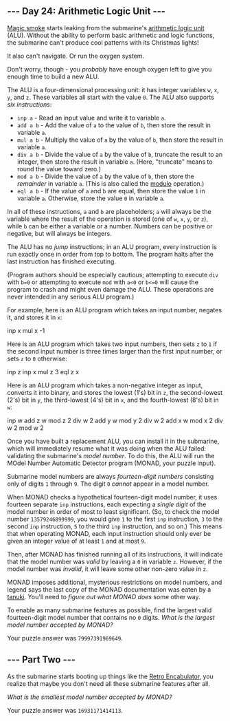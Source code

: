 \--- Day 24: Arithmetic Logic Unit --- --------------------------------------  [Magic smoke](https://en.wikipedia.org/wiki/Magic_smoke) starts leaking from the submarine's [arithmetic logic unit](https://en.wikipedia.org/wiki/Arithmetic_logic_unit) (ALU). Without the ability to perform basic arithmetic and logic functions, the submarine can't produce cool patterns with its Christmas lights!  It also can't navigate. Or run the oxygen system.  Don't worry, though - you _probably_ have enough oxygen left to give you enough time to build a new ALU.  The ALU is a four-dimensional processing unit: it has integer variables `w`, `x`, `y`, and `z`. These variables all start with the value `0`. The ALU also supports _six instructions_:  * `inp a` \- Read an input value and write it to variable `a`. * `add a b` \- Add the value of `a` to the value of `b`, then store the result in variable `a`. * `mul a b` \- Multiply the value of `a` by the value of `b`, then store the result in variable `a`. * `div a b` \- Divide the value of `a` by the value of `b`, truncate the result to an integer, then store the result in variable `a`. (Here, "truncate" means to round the value toward zero.) * `mod a b` \- Divide the value of `a` by the value of `b`, then store the _remainder_ in variable `a`. (This is also called the [modulo](https://en.wikipedia.org/wiki/Modulo_operation) operation.) * `eql a b` \- If the value of `a` and `b` are equal, then store the value `1` in variable `a`. Otherwise, store the value `0` in variable `a`.  In all of these instructions, `a` and `b` are placeholders; `a` will always be the variable where the result of the operation is stored (one of `w`, `x`, `y`, or `z`), while `b` can be either a variable or a number. Numbers can be positive or negative, but will always be integers.  The ALU has no _jump_ instructions; in an ALU program, every instruction is run exactly once in order from top to bottom. The program halts after the last instruction has finished executing.  (Program authors should be especially cautious; attempting to execute `div` with `b=0` or attempting to execute `mod` with `a<0` or `b<=0` will cause the program to crash and might even damage the ALU. These operations are never intended in any serious ALU program.)  For example, here is an ALU program which takes an input number, negates it, and stores it in `x`:  inp x mul x -1   Here is an ALU program which takes two input numbers, then sets `z` to `1` if the second input number is three times larger than the first input number, or sets `z` to `0` otherwise:  inp z inp x mul z 3 eql z x   Here is an ALU program which takes a non-negative integer as input, converts it into binary, and stores the lowest (1's) bit in `z`, the second-lowest (2's) bit in `y`, the third-lowest (4's) bit in `x`, and the fourth-lowest (8's) bit in `w`:  inp w add z w mod z 2 div w 2 add y w mod y 2 div w 2 add x w mod x 2 div w 2 mod w 2   Once you have built a replacement ALU, you can install it in the submarine, which will immediately resume what it was doing when the ALU failed: validating the submarine's _model number_. To do this, the ALU will run the MOdel Number Automatic Detector program (MONAD, your puzzle input).  Submarine model numbers are always _fourteen-digit numbers_ consisting only of digits `1` through `9`. The digit `0` _cannot_ appear in a model number.  When MONAD checks a hypothetical fourteen-digit model number, it uses fourteen separate `inp` instructions, each expecting a _single digit_ of the model number in order of most to least significant. (So, to check the model number `13579246899999`, you would give `1` to the first `inp` instruction, `3` to the second `inp` instruction, `5` to the third `inp` instruction, and so on.) This means that when operating MONAD, each input instruction should only ever be given an integer value of at least `1` and at most `9`.  Then, after MONAD has finished running all of its instructions, it will indicate that the model number was _valid_ by leaving a `0` in variable `z`. However, if the model number was _invalid_, it will leave some other non-zero value in `z`.  MONAD imposes additional, mysterious restrictions on model numbers, and legend says the last copy of the MONAD documentation was eaten by a [tanuki](https://en.wikipedia.org/wiki/Japanese_raccoon_dog). You'll need to _figure out what MONAD does_ some other way.  To enable as many submarine features as possible, find the largest valid fourteen-digit model number that contains no `0` digits. _What is the largest model number accepted by MONAD?_  Your puzzle answer was `79997391969649`.  \--- Part Two --- -----------------  As the submarine starts booting up things like the [Retro Encabulator](https://www.youtube.com/watch?v=RXJKdh1KZ0w), you realize that maybe you don't need all these submarine features after all.  _What is the smallest model number accepted by MONAD?_  Your puzzle answer was `16931171414113`.
